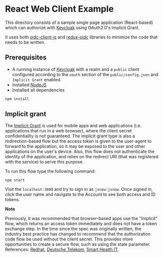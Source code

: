 # React Web Client Example

This directory consists of a sample single page application (React-based)
which can authorize with [Keycloak](http://www.keycloak.org/) using OAuth2.0's Implicit Grant.

It uses both [oidc-client-js](https://github.com/IdentityModel/oidc-client-js) 
and [redux-oidc](https://github.com/maxmantz/redux-oidc) libraries to minimize the code that needs to be written.

## Prerequisites

- A running instance of [Keycloak](http://www.keycloak.org/) with a realm and a `public` client configured
  according to the `oauth` section of the `public/config.json` and `Implicit Grant` enabled.
- Installed [NodeJS](https://nodejs.org/en/)
- Installed all dependencies

```bash
npm install
```

## Implicit grant

The [Implicit Grant](https://tools.ietf.org/html/rfc6749#section-1.3.2) is used for mobile apps 
and web applications (i.e. applications that run in a web browser), where the client secret confidentiality 
is not guaranteed. The implicit grant type is also a redirection-based flow but the access token 
is given to the user-agent to forward to the application, so it may be exposed to the user 
and other applications on the user's device. Also, this flow does not authenticate the identity of the application, 
and relies on the redirect URI (that was registered with the service) to serve this purpose.

To run this flow type the following command:

```
npm start
```

Visit the `localhost:3000` and try to sign in as `jsnow:jsnow`.
Once signed in, click the user name and navigate to the Account to see both access and ID tokens.

**Note**

Previously, it was recommended that browser-based apps use the "Implicit" flow, which returns an access token immediately and does not have a token exchange step. In the time since the spec was originally written, the industry best practice has changed to recommend that the authorization code flow be used without the client secret. This provides more opportunities to create a secure flow, such as using the state parameter. References: [Redhat](https://www.ietf.org/mail-archive/web/oauth/current/msg16966.html), [Deutsche Telekom](https://www.ietf.org/mail-archive/web/oauth/current/msg16968.html), [Smart Health IT](https://www.ietf.org/mail-archive/web/oauth/current/msg16967.html).
